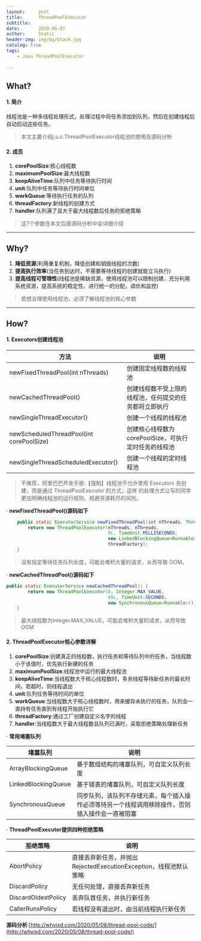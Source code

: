 ```yaml
---
layout:     post
title:      ThreadPoolExecutor
subtitle:   
date:       2020-05-07
author:     Static
header-img: img/bg/black.jpg
catalog: true
tags:
    - Java ThreadPoolExecutor
    
---
```

## What?
#### 1. 简介
线程池是一种多线程处理形式，处理过程中将任务添加到队列，然后在创建线程后自动启动这些任务。

> 本文主要介绍j.u.c.ThreadPoolExecutor线程池的使用及源码分析

#### 2. 成员
1. **corePoolSize**:核心线程数
2. **maximumPoolSize**:最大线程数
3. **keepAliveTime**:队列中任务等待执行时间
4. **unit**:队列中任务等待执行时间单位
5. **workQueue**:等待执行任务的队列
6. **threadFactory**:新线程的创建方式
7. **handler**:队列满了且大于最大线程数后任务的拒绝策略

> 这7个参数在本文后面源码分析中会详细介绍

---

## Why?
1. **降低资源**(利用重复机制，降低创建和销毁线程的次数)
2. **提高执行效率**(当任务到达时，不需要等待线程的创建就能立马执行)
3. **提高线程可管理性**(线程池是稀缺资源，使用线程池可以限制创建，充分利用系统资源，提高系统的稳定性，进行统一的分配，调优和监控)

> 若想合理使用线程池，必须了解线程池的核心参数

---

## How?

#### 1. Executors创建线程池

方法 | 说明
---|---
newFixedThreadPool(int nThreads)|创建固定线程数的线程池
newCachedThreadPool()|创建线程数不受上限的线程池，任何提交的任务都将立即执行
newSingleThreadExecutor()|创建一个线程的线程池
newScheduledThreadPool(int corePoolSize)|创建核心线程数为corePoolSize，可执行定时任务的线程池
newSingleThreadScheduledExecutor()|创建一个线程的定时线程池

> 不推荐，阿里巴巴开发手册:【强制】线程池不允许使用 Executors 去创建，而是通过 ThreadPoolExecutor 的方式，这样
的处理方式让写的同学更加明确线程池的运行规则，规避资源耗尽的风险。

· **newFixedThreadPool()源码如下**

```java
    public static ExecutorService newFixedThreadPool(int nThreads, ThreadFactory threadFactory) {
        return new ThreadPoolExecutor(nThreads, nThreads,
                                      0L, TimeUnit.MILLISECONDS,
                                      new LinkedBlockingQueue<Runnable>(),
                                      threadFactory);
    }
```
> 没有指定等待任务队列长度，可能会堆积大量的请求，从而导致 OOM。

· **newCachedThreadPool()源码如下**

```java
public static ExecutorService newCachedThreadPool() {
        return new ThreadPoolExecutor(0, Integer.MAX_VALUE,
                                      60L, TimeUnit.SECONDS,
                                      new SynchronousQueue<Runnable>());
    }
```
> 最大线程数为Integer.MAX_VALUE，可能会堆积大量的请求，从而导致 OOM

#### 2. ThreadPoolExecutor核心参数详解
1. **corePoolSize**:创建真正的线程数，执行任务和等待队列中的任务，当线程数小于该值时，优先执行新建的任务
2. **maximumPoolSize**:线程池中运行的最大线程池
3. **keepAliveTime**:当线程数大于核心线程数时，多余线程等待新任务的最长时间，若超时，则线程退出
4. **unit**:队列任务等待时间的单位
5. **workQueue**:当线程数大于核心线程数时，用来缓存未执行的任务，队列会一直持有任务直到有线程开始执行它
6. **threadFactory**:通过工厂创建自定义名字的线程
7. **handler**:当线程数大于最大线程数且队列已满时，采取拒绝策略处理新任务

· **常用堵塞队列**

堵塞队列 | 说明
---|---
ArrayBlockingQueue|基于数组结构的堵塞队列，可自定义队列长度
LinkedBlockingQueue|基于链表的堵塞队列，可自定义队列长度
SynchronousQueue|同步队列，该队列不存储元素，每个插入操作必须等待另一个线程调用移除操作，否则插入操作会一直被阻塞

· **ThreadPoolExecutor提供四种拒绝策略**

拒绝策略 | 说明
---|---
AbortPolicy|直接丢弃新任务，并抛出 RejectedExecutionException，线程池默认策略
DiscardPolicy|无任何处理，直接丢弃新任务
DiscardOldestPolicy|丢弃队首任务，并执行新任务
CallerRunsPolicy|若线程没有退出时，由当前线程执行新任务

**源码分析**:[http://whvixd.com/2020/05/08/thread-pool-code/](http://whvixd.com/2020/05/08/thread-pool-code/)

